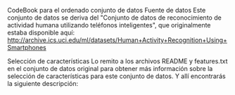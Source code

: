 
CodeBook para el ordenado conjunto de datos
Fuente de datos
Este conjunto de datos se deriva del "Conjunto de datos de reconocimiento de actividad humana utilizando teléfonos inteligentes", que originalmente estaba disponible aquí: http://archive.ics.uci.edu/ml/datasets/Human+Activity+Recognition+Using+Smartphones

Selección de características
Lo remito a los archivos README y features.txt en el conjunto de datos original para obtener más información sobre la selección de características para este conjunto de datos. Y allí encontrarás la siguiente descripción:
